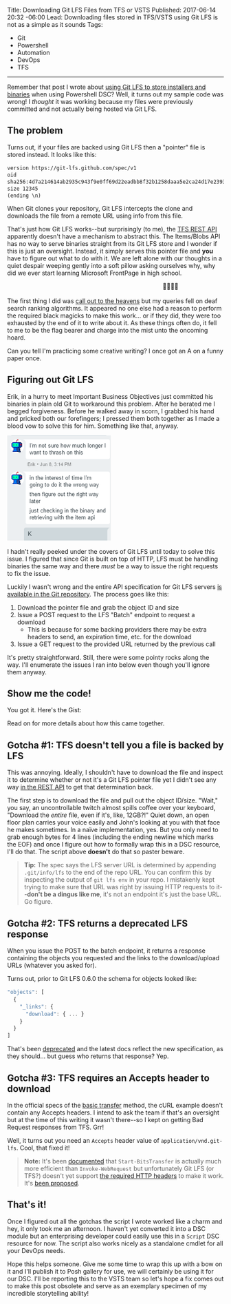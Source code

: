 Title: Downloading Git LFS Files from TFS or VSTS
Published: 2017-06-14 20:32 -06:00
Lead: Downloading files stored in TFS/VSTS using Git LFS is not as a simple as it sounds
Tags:
- Git
- Powershell
- Automation
- DevOps
- TFS
---

Remember that post I wrote about [using Git LFS to store installers and binaries](/posts/2017-02-04-powershell-dsc-git-lfs-binaries) when using Powershell DSC? Well, it turns out my sample code was wrong! I *thought* it was working because my files were previously committed and not actually being hosted via Git LFS.

<!-- More -->

## The problem

Turns out, if your files are backed using Git LFS then a "pointer" file is stored instead. It looks like this:

    version https://git-lfs.github.com/spec/v1
    oid sha256:4d7a214614ab2935c943f9e0ff69d22eadbb8f32b1258daaa5e2ca24d17e2393
    size 12345
    (ending \n)

When Git clones your repository, Git LFS intercepts the clone and downloads the file from a remote URL using info from this file.

That's just how Git LFS works--but surprisingly (to me), the [TFS REST API](https://www.visualstudio.com/en-us/docs/integrate/api/overview) apparently doesn't have a mechanism to abstract this. The Items/Blobs API has no way to serve binaries straight from its Git LFS store and I wonder if this is just an oversight. Instead, it simply serves this pointer file and **you** have to figure out what to do with it. We are left alone with our thoughts in a quiet despair weeping gently into a soft pillow asking ourselves why, why did we ever start learning Microsoft FrontPage in high school.

<marquee title="Choo choo!">🚂🚃🚃🚃</marquee>

The first thing I did was [call out to the heavens](https://www.google.com/#q=programmatically+download+vsts+file+api+using+git+lfs&start=0) but my queries fell on deaf search ranking algorithms. It appeared no one else had a reason to perform the required black magicks to make this work... or if they did, they were too exhausted by the end of it to write about it. As these things often do, it fell to me to be the flag bearer and charge into the mist unto the oncoming hoard.

Can you tell I'm practicing some creative writing? I once got an A on a funny paper once.

## Figuring out Git LFS

Erik, in a hurry to meet Important Business Objectives just committed his binaries in plain old Git to workaround this problem. After he berated me I begged forgiveness. Before he walked away in scorn, I grabbed his hand and pricked both our forefingers; I pressed them both together as I made a blood vow to solve this for him. Something like that, anyway.

![A record of this exchange, it was exactly as I described](images/2017-06-15-00-20-48.png)

I hadn't really peeked under the covers of Git LFS until today to solve this issue. I figured that since Git is built on top of HTTP, LFS must be handling binaries the same way and there *must* be a way to issue the right requests to fix the issue.

Luckily I wasn't wrong and the entire API specification for Git LFS servers [is available in the Git repository](https://github.com/git-lfs/git-lfs/tree/master/docs/api). The process goes like this:

1. Download the pointer file and grab the object ID and size
2. Issue a POST request to the LFS "Batch" endpoint to request a download
   - This is because for some backing providers there may be extra headers to send, an expiration time, etc. for the download
3. Issue a GET request to the provided URL returned by the previous call

It's pretty straightforward. Still, there were some pointy rocks along the way. I'll enumerate the issues I ran into below even though you'll ignore them anyway.

## Show me the code!

You got it. Here's the Gist:

<script src="https://gist.github.com/kamranayub/1c6bcb09d3858a86b736ef39593fc575.js"></script>

Read on for more details about how this came together.

## Gotcha #1: TFS doesn't tell you a file is backed by LFS

This was annoying. Ideally, I shouldn't have to download the file and inspect it to determine whether or not it's a Git LFS pointer file yet I didn't see any way [in the REST API](https://www.visualstudio.com/en-us/docs/integrate/api/git/items#get-item-metadata-for) to get that determination back.

The first step is to download the file and pull out the object ID/size. "Wait," you say, an uncontrollable twitch almost spills coffee over your keyboard, "Download the *entire* file, even if it's, like, 12GB?!" Quiet down, an open floor plan carries your voice easily and John's looking at you with that face he makes sometimes. In a naïve implementation, yes. But you only need to grab enough bytes for 4 lines (including the ending newline which marks the EOF) and once I figure out how to formally wrap this in a DSC resource, I'll do that. The script above **doesn't** do that so paster beware.

> **Tip:** The spec says the LFS server URL is determined by appending `.git/info/lfs` to the end of the repo URL. You can confirm this by inspecting the output of `git lfs env` in your repo. I mistakenly kept trying to make sure that URL was right by issuing HTTP requests to it--**don't be a dingus like me**, it's not an endpoint it's just the base URL. Go figure.

## Gotcha #2: TFS returns a deprecated LFS response

When you issue the POST to the batch endpoint, it returns a response containing the objects you requested and the links to the download/upload URLs (whatever you asked for).

Turns out, prior to Git LFS 0.6.0 the schema for objects looked like:

```js
"objects": [
  {
    "_links": {
      "download": { ... }
    }
  }
]
```

That's been [deprecated](https://github.com/git-lfs/git-lfs/issues/2003#issuecomment-284432943) and the latest docs reflect the new specification, as they should... but guess who returns that response? Yep.

## Gotcha #3: TFS requires an Accepts header to download

In the official specs of the [basic transfer](https://github.com/git-lfs/git-lfs/blob/master/docs/api/basic-transfers.md#downloads) method, the cURL example doesn't contain any Accepts headers. I intend to ask the team if that's an oversight but at the time of this writing it wasn't there--so I kept on getting Bad Request responses from TFS. Grr!

Well, it turns out you need an `Accepts` header value of `application/vnd.git-lfs`. Cool, that fixed it!

> **Note:** It's been [documented](https://blog.jourdant.me/post/3-ways-to-download-files-with-powershell) that `Start-BitsTransfer` is actually much more efficient than `Invoke-WebRequest` but unfortunately Git LFS (or TFS?) doesn't yet support [the required HTTP headers](https://msdn.microsoft.com/en-us/library/windows/desktop/aa362846(v=vs.85).aspx) to make it work. It's [been proposed](https://github.com/git-lfs/git-lfs/blob/master/docs/proposals/transfer_adapters.md).

## That's it!

Once I figured out all the gotchas the script I wrote worked like a charm and hey, it only took me an afternoon. I haven't yet converted it into a DSC module but an enterprising developer could easily use this in a `Script` DSC resource for now. The script also works nicely as a standalone cmdlet for all your DevOps needs.

Hope this helps someone. Give me some time to wrap this up with a bow on it and I'll publish it to Posh gallery for use, we will certainly be using it for our DSC. I'll be reporting this to the VSTS team so let's hope a fix comes out to make this post obsolete and serve as an exemplary specimen of my incredible storytelling ability!